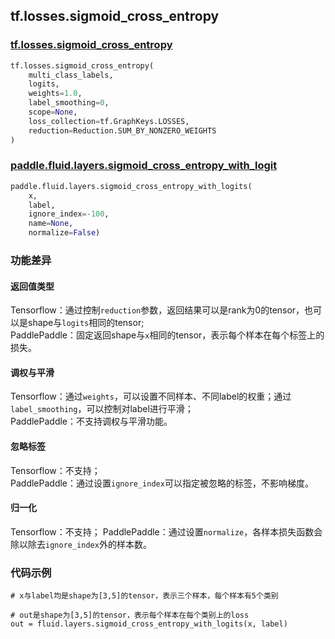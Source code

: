 ## tf.losses.sigmoid_cross_entropy

### [tf.losses.sigmoid_cross_entropy](https://www.tensorflow.org/api_docs/python/tf/losses/sigmoid_cross_entropy)

```python
tf.losses.sigmoid_cross_entropy(
    multi_class_labels,
    logits,
    weights=1.0,
    label_smoothing=0,
    scope=None,
    loss_collection=tf.GraphKeys.LOSSES,
    reduction=Reduction.SUM_BY_NONZERO_WEIGHTS
)
```

### [paddle.fluid.layers.sigmoid_cross_entropy_with_logit](http://paddlepaddle.org/documentation/docs/zh/1.4/api_cn/layers_cn.html#sigmoid_cross_entropy_with_logits)

```python
paddle.fluid.layers.sigmoid_cross_entropy_with_logits(
    x, 
    label, 
    ignore_index=-100, 
    name=None, 
    normalize=False)
```

### 功能差异

#### 返回值类型

Tensorflow：通过控制`reduction`参数，返回结果可以是rank为0的tensor，也可以是shape与`logits`相同的tensor;  
PaddlePaddle：固定返回shape与`x`相同的tensor，表示每个样本在每个标签上的损失。

#### 调权与平滑

Tensorflow：通过`weights`，可以设置不同样本、不同label的权重；通过`label_smoothing`，可以控制对label进行平滑；  
PaddlePaddle：不支持调权与平滑功能。

#### 忽略标签
Tensorflow：不支持；  
PaddlePaddle：通过设置`ignore_index`可以指定被忽略的标签，不影响梯度。

#### 归一化
Tensorflow：不支持；
PaddlePaddle：通过设置`normalize`，各样本损失函数会除以除去`ignore_index`外的样本数。

### 代码示例
```
# x与label均是shape为[3,5]的tensor，表示三个样本，每个样本有5个类别

# out是shape为[3,5]的tensor，表示每个样本在每个类别上的loss
out = fluid.layers.sigmoid_cross_entropy_with_logits(x, label)


```

